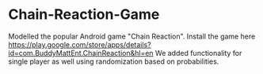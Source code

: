 # Chain-Reaction-Game

Modelled the popular Android game "Chain Reaction". Install the game here https://play.google.com/store/apps/details?id=com.BuddyMattEnt.ChainReaction&hl=en
We added functionality for single player as well using randomization based on probabilities.
